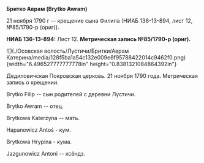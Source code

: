 **Бритко Аврам (Brytko Awram)**

21 ноября 1790 г -- крещение сына Филипа (НИАБ 136-13-894, лист 12,
№85/1790-р (ориг)).

**НИАБ 136-13-894:** Лист 12. **Метрическая запись №85/1790-р (ориг).**

![](./Осовская волость/Лустичи/Бритки/Аврам Катерина/media/128f5ba1a54c132e009e8f95788422014c9462f0.png){width="6.496527777777778in"
height="0.8381321084864392in"}

Дедиловичская Покровская церковь. 21 ноября 1790 года. Метрическая
запись о крещении.

Brytko Filip -- сын родителей с деревни Лустичи.

Brytko Awram -- отец.

Brytkowa Katerzyna -- мать.

Hapanowicz Antoś - кум.

Brytkowa Hrypina - кума.

Jazgunowicz Antoni -- ксёндз.
